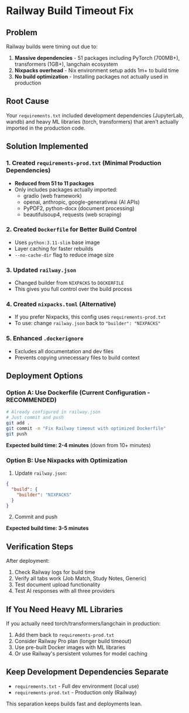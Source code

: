 # Railway Build Timeout Fix

## Problem
Railway builds were timing out due to:
1. **Massive dependencies** - 51 packages including PyTorch (700MB+), transformers (1GB+), langchain ecosystem
2. **Nixpacks overhead** - Nix environment setup adds 1m+ to build time
3. **No build optimization** - Installing packages not actually used in production

## Root Cause
Your `requirements.txt` included development dependencies (JupyterLab, wandb) and heavy ML libraries (torch, transformers) that aren't actually imported in the production code.

## Solution Implemented

### 1. Created `requirements-prod.txt` (Minimal Production Dependencies)
- **Reduced from 51 to 11 packages**
- Only includes packages actually imported:
  - gradio (web framework)
  - openai, anthropic, google-generativeai (AI APIs)
  - PyPDF2, python-docx (document processing)
  - beautifulsoup4, requests (web scraping)

### 2. Created `Dockerfile` for Better Build Control
- Uses `python:3.11-slim` base image
- Layer caching for faster rebuilds
- `--no-cache-dir` flag to reduce image size

### 3. Updated `railway.json`
- Changed builder from `NIXPACKS` to `DOCKERFILE`
- This gives you full control over the build process

### 4. Created `nixpacks.toml` (Alternative)
- If you prefer Nixpacks, this config uses `requirements-prod.txt`
- To use: change `railway.json` back to `"builder": "NIXPACKS"`

### 5. Enhanced `.dockerignore`
- Excludes all documentation and dev files
- Prevents copying unnecessary files to build context

## Deployment Options

### Option A: Use Dockerfile (Current Configuration - RECOMMENDED)
```bash
# Already configured in railway.json
# Just commit and push
git add .
git commit -m "Fix Railway timeout with optimized Dockerfile"
git push
```

**Expected build time: 2-4 minutes** (down from 10+ minutes)

### Option B: Use Nixpacks with Optimization
1. Update `railway.json`:
```json
{
  "build": {
    "builder": "NIXPACKS"
  }
}
```
2. Commit and push

**Expected build time: 3-5 minutes**

## Verification Steps

After deployment:
1. Check Railway logs for build time
2. Verify all tabs work (Job Match, Study Notes, Generic)
3. Test document upload functionality
4. Test AI responses with all three providers

## If You Need Heavy ML Libraries

If you actually need torch/transformers/langchain in production:
1. Add them back to `requirements-prod.txt`
2. Consider Railway Pro plan (longer build timeout)
3. Use pre-built Docker images with ML libraries
4. Or use Railway's persistent volumes for model caching

## Keep Development Dependencies Separate

- `requirements.txt` - Full dev environment (local use)
- `requirements-prod.txt` - Production only (Railway)

This separation keeps builds fast and deployments lean.
